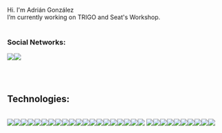 <!-- BANNER ?? -->

<!-- INTRODUCTION -->
Hi. I'm Adrián González
<br>
I’m currently working on TRIGO and Seat's Workshop.<br><br>

<!-- SOCIAL MEDIA -->
<h3>Social Networks:</h3>
<img src="https://img.shields.io/badge/linkedin%20-%230077B5.svg?&style=for-the-badge&logo=linkedin&logoColor=white" href="https://www.linkedin.com/in/adriangonzalezcamacho/"/><img src="https://img.shields.io/badge/-Stack%20overflow-FE7A16?style=for-the-badge&logo=stack-overflow&logoColor=white"/>

<!-- TECHNOLOGIES -->
<br><br><h2>Technologies: </h2><br>
<img src="https://img.shields.io/badge/node.js%20-%2343853D.svg?&amp;style=for-the-badge&amp;logo=node.js&amp;logoColor=white"><img src="https://img.shields.io/badge/javascript%20-%23323330.svg?&amp;style=for-the-badge&amp;logo=javascript&amp;logoColor=%23F7DF1E"><img src="https://img.shields.io/badge/typescript%20-%23007ACC.svg?&amp;style=for-the-badge&amp;logo=typescript&amp;logoColor=white"><img src="https://img.shields.io/badge/html5%20-%23E34F26.svg?&amp;style=for-the-badge&amp;logo=html5&amp;logoColor=white"><img src="https://img.shields.io/badge/css3%20-%231572B6.svg?&amp;style=for-the-badge&amp;logo=css3&amp;logoColor=white"><img src="https://img.shields.io/badge/c%23%20-%23239120.svg?&amp;style=for-the-badge&amp;logo=c-sharp&amp;logoColor=white"><img src="https://img.shields.io/badge/java-%23ED8B00.svg?&amp;style=for-the-badge&amp;logo=java&amp;logoColor=white"><img src="https://img.shields.io/badge/swift-%23FA7343.svg?&amp;style=for-the-badge&amp;logo=swift&amp;logoColor=white"><img src="https://img.shields.io/badge/kotlin-%230095D5.svg?&amp;style=for-the-badge&amp;logo=kotlin&amp;logoColor=white"><img src="https://img.shields.io/badge/express.js%20-%23404d59.svg?&amp;style=for-the-badge"><img src="https://img.shields.io/badge/react%20-%2320232a.svg?&amp;style=for-the-badge&amp;logo=react&amp;logoColor=%2361DAFB"><img src="https://img.shields.io/badge/react_native%20-%2320232a.svg?&amp;style=for-the-badge&amp;logo=react&amp;logoColor=%2361DAFB"><img src="https://img.shields.io/badge/material%20ui%20-%230081CB.svg?&amp;style=for-the-badge&amp;logo=material-ui&amp;logoColor=white"><img src="https://img.shields.io/badge/redux%20-%23593d88.svg?&amp;style=for-the-badge&amp;logo=redux&amp;logoColor=white"><img src="https://img.shields.io/badge/jquery%20-%230769AD.svg?&amp;style=for-the-badge&amp;logo=jquery&amp;logoColor=white"><img src="https://img.shields.io/badge/figma%20-%23F24E1E.svg?&amp;style=for-the-badge&amp;logo=figma&amp;logoColor=white"><img src="https://img.shields.io/badge/git%20-%23F05033.svg?&amp;style=for-the-badge&amp;logo=git&amp;logoColor=white"><img src="https://img.shields.io/badge/github%20-%23121011.svg?&amp;style=for-the-badge&amp;logo=github&amp;logoColor=white"><img src="https://img.shields.io/badge/bitbucket%20-%230047B3.svg?&amp;style=for-the-badge&amp;logo=bitbucket&amp;logoColor=white"><img src="https://img.shields.io/badge/AWS%20-%23FF9900.svg?&amp;style=for-the-badge&amp;logo=amazon-aws&amp;logoColor=white"> <img src="https://img.shields.io/badge/Google%20Cloud%20-%234285F4.svg?&amp;style=for-the-badge&amp;logo=google-cloud&amp;logoColor=white"><img src="https://img.shields.io/badge/heroku%20-%23430098.svg?&amp;style=for-the-badge&amp;logo=heroku&amp;logoColor=white"><img src="https://img.shields.io/badge/firebase%20-%23039BE5.svg?&amp;style=for-the-badge&amp;logo=firebase"><img src="https://img.shields.io/badge/apache%20-%23D42029.svg?&amp;style=for-the-badge&amp;logo=apache&amp;logoColor=white"><img src="https://img.shields.io/badge/mysql-%2300f.svg?&amp;style=for-the-badge&amp;logo=mysql&amp;logoColor=white"><img src ="https://img.shields.io/badge/MongoDB-%234ea94b.svg?&amp;style=for-the-badge&amp;logo=mongodb&amp;logoColor=white"><img src ="https://img.shields.io/badge/sqlite-%2307405e.svg?&amp;style=for-the-badge&amp;logo=sqlite&amp;logoColor=white"><img src ="https://img.shields.io/badge/oracle%20-%23F00000.svg?&amp;style=for-the-badge&amp;logo=oracle&amp;logoColor=white"><img src="https://img.shields.io/badge/unity%20-%23000000.svg?&amp;style=for-the-badge&amp;logo=unity&amp;logoColor=white"><img src="https://img.shields.io/badge/-Raspberry%20Pi-C51A4A?style=for-the-badge&amp;logo=Raspberry-Pi">
